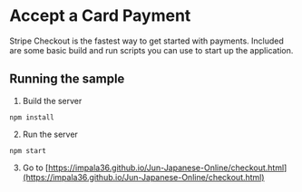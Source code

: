 # Accept a Card Payment

Stripe Checkout is the fastest way to get started with payments. Included are some basic build and run scripts you can use to start up the application.

## Running the sample

1. Build the server

```
npm install
```

2. Run the server

```
npm start
```

3. Go to [https://impala36.github.io/Jun-Japanese-Online/checkout.html](https://impala36.github.io/Jun-Japanese-Online/checkout.html)
